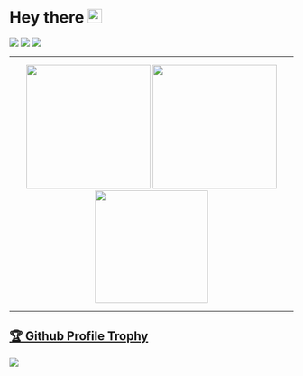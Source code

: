 # Hey there <img src="https://media.giphy.com/media/hvRJCLFzcasrR4ia7z/giphy.gif" width="25px">

<p>
<img src="https://wakatime.com/badge/user/aeadcb88-2059-418d-8c84-15147dd38bf5.svg" />
<img src="https://www.codewars.com/users/AVor0n-rss/badges/micro" />
<img src="https://visitor-badge.glitch.me/badge?page_id=avor0n.avor0n" />
</p>

---

<div align="center">
  <img height="220" src="https://github-readme-stats.vercel.app/api/top-langs/?username=avor0n&layout=compact&theme=outrun&langs_count=10" />
  <img height="220" src="https://github-readme-stats.vercel.app/api/wakatime?username=avor0n&layout=compact&langs_count=10&hide=other&custom_title=Wakatime%20week%20stats&theme=outrun" />
</div>

<div align="center">
  <img height="200" src="https://github-readme-stats.vercel.app/api?username=avor0n&count_private=true&include_all_commits=true&theme=outrun" />
</div>

---

<a href="https://github.com/ryo-ma/github-profile-trophy"><h2>🏆 Github Profile Trophy</h2></a>
<img src="https://github-profile-trophy.vercel.app/?username=avor0n&column=8&theme=radical&no-frame=true"/>


<!--
**AVor0n/AVor0n** is a ✨ _special_ ✨ repository because its `README.md` (this file) appears on your GitHub profile.

Here are some ideas to get you started:

- 🔭 I’m currently working on ...
- 🌱 I’m currently learning ...
- 👯 I’m looking to collaborate on ...
- 🤔 I’m looking for help with ...
- 💬 Ask me about ...
- 📫 How to reach me: ...
- 😄 Pronouns: ...
- ⚡ Fun fact: ...
-->
